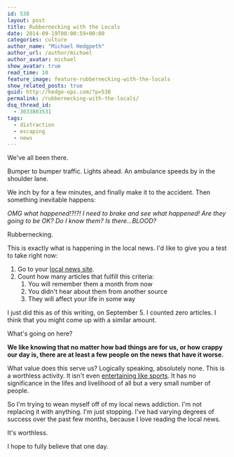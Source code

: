 ```yaml
---
id: 538
layout: post
title: Rubbernecking with the Locals
date: 2014-09-19T08:00:59+00:00
categories: culture
author_name: "Michael Hedgpeth"
author_url: /author/michael
author_avatar: michael
show_avatar: true
read_time: 10
feature_image: feature-rubbernecking-with-the-locals 
show_related_posts: true 
guid: http://hedge-ops.com/?p=538
permalink: /rubbernecking-with-the-locals/
dsq_thread_id:
  - 3033803531
tags:
  - distraction
  - escaping
  - news
---
```

We've all been there.

Bumper to bumper traffic. Lights ahead. An ambulance speeds by in the shoulder lane.

We inch by for a few minutes, and finally make it to the accident. Then something inevitable happens:<!--more-->

_OMG what happened!?!?! I need to brake and see what happened! Are they going to be OK? Do I know them? Is there...BLOOD?_

Rubbernecking.

This is exactly what is happening in the local news. I'd like to give you a test to take right now:

  1. Go to your [local news site](http://www.wfaa.com).
  2. Count how many articles that fulfill this criteria: 
      1. You will remember them a month from now
      2. You didn't hear about them from another source
      3. They will affect your life in some way

I just did this as of this writing, on September 5. I counted zero articles. I think that you might come up with a similar amount.

What's going on here?

**We like knowing that no matter how bad things are for us, or how crappy our day is, there are at least a few people on the news that have it worse.**

What value does this serve us? Logically speaking, absolutely none. This is a worthless activity. It isn't even [entertaining like sports](/sports-news-soap-operas-for-people-who-make-fun-of-soap-operas/). It has no significance in the lifes and livelihood of all but a very small number of people.

So I'm trying to wean myself off of my local news addiction. I'm not replacing it with anything. I'm just stopping. I've had varying degrees of success over the past few months, because I love reading the local news.

It's worthless.

I hope to fully believe that one day.
